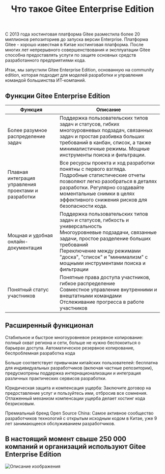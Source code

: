 ﻿---
title: Что такое Gitee Enterprise Edition
slug: /enterprise/introduce/index
keywords:
  - предприятие
  - Enterprise Edition
---


С 2013 года хостинговая платформа Gitee разместила более 20 миллионов репозиториев до запуска версии Enterprise. Платформа Gitee - хорошо известная в Китае хостинговая платформа. После многих лет непрерывного совершенствования и эксплуатации Gitee способна предоставлять услуги по защите основных средств разработанного предприятиями кода. 

Итак, мы запустили Gitee Enterprise Edition, основанную на community edition, которая подходит для моделей разработки и управления командой большинства ИТ-компаний. 

## Функции Gitee Enterprise Edition

| Функция | Описание |
| --- | --- |
| Более разумное распределение задач | Поддержка пользовательских типов задач и статусов, гибких многоуровневых подзадач, связанных задач и простая разбивка больших требований в канбан, список, а также минималистичные режимы. Мощные инструменты поиска и фильтрации. |
| Плавная интеграция управления проектами и разработки | Все ресурсы проекта и ход разработки понятны с первого взгляда.<br/>Подробные статистические отчеты позволяют легко разобраться в деталях разработки. Регулярно создавайте моментальные снимки в целях эффективного снижения рисков для безопасности кода.|
| Мощная и удобная онлайн-документация | Поддержка пользовательских типов задач и статусов, гибкость и универсальность<br/>Многоуровневые подзадачи, связанные задачи, простое разделение больших требований<br/>Переключение между режимами "доска", "список" и "минимализм" с мощными инструментами поиска и фильтрации|
| Понятный статус участников | Понятные права доступа участников, гибкое распределение<br/>Совместное управление внутренними и внештатными командами<br/>Отслеживание прогресса в работе участников<br/>|

## Расширенный функционал

Стабильное и быстрое многоуровневое резервное копирование: полный охват региона и сети, больше не нужно беспокоиться о барьерах доступа. Автоматическое резервное копирование, беспроблемная разработка кода

Больше соответствует привычкам китайских пользователей: бесплатна для индивидуальных разработчиков (включая частные репозитории), предусмотрены поддержка интернационализации и интеграция различных практических сервисов разработки.

Юридическая защита и компенсация ущерба: Заключите договор на предоставление услуг и пользуйтесь ими, отбросив все сомнения. Отлаженный механизм компенсации ущерба делает хостинг кода безрисковым.

Премиальный бренд Open Source China: Самое активное сообщество разработчиков технологий с открытым исходным кодом в Китае, уже 9 лет занимающееся обслуживанием разработчиков.

## В настоящий момент свыше 250 000 компаний и организаций используют Gitee Enterprise Edition 

![Описание изображения](./assets/introduce-cases.png)
